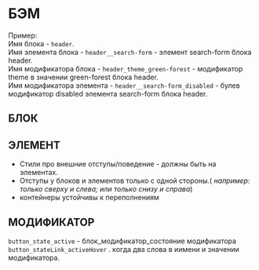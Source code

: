 БЭМ
===

Пример:  
Имя блока - `header`.  
Имя элемента блока - `header__search-form` - элемент search-form блока header.  
Имя модификатора блока - `header_theme_green-forest` - модификатор theme в значении green-forest блока header.  
Имя модификатора элемента - `header__search-form_disabled` - булев модификатор disabled элемента search-form блока header.  




БЛОК
----

ЭЛЕМЕНТ
-------

- Стили про внешние отступы/поведение - должны быть на элементах.
- Отступы у блоков и элементов только с одной стороны.( _например: только сверху и слева; или только снизу и справа_) 
- контейнеры устойчивы к переполнениям

МОДИФИКАТОР
-----------
`button_state_active` - блок_модификатор_состояние модификатора  
`button_stateLink_activeHover` .  когда два слова в иимени и значении модификатора. 
